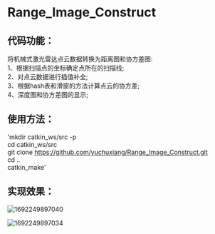 # Range_Image_Construct
## 代码功能：
将机械式激光雷达点云数据转换为距离图和协方差图:  
1、根据扫描点的坐标确定点所在的扫描线;  
2、对点云数据进行插值补全;  
3、根据hash表和滑窗的方法计算点云的协方差;  
4、深度图和协方差图的显示;  

## 使用方法：
'mkdir catkin_ws/src -p  
cd catkin_ws/src  
git clone https://github.com/yuchuxiang/Range_Image_Construct.git  
cd ..  
catkin_make'  

## 实现效果：
![1692249897040](https://github.com/yuchuxiang/Range_Image_Construct/assets/79077924/5a64e906-a5c3-45e7-b691-0065b62c6a05)

![1692249897034](https://github.com/yuchuxiang/Range_Image_Construct/assets/79077924/a06ab351-c794-4028-9117-c86b701e6453)

